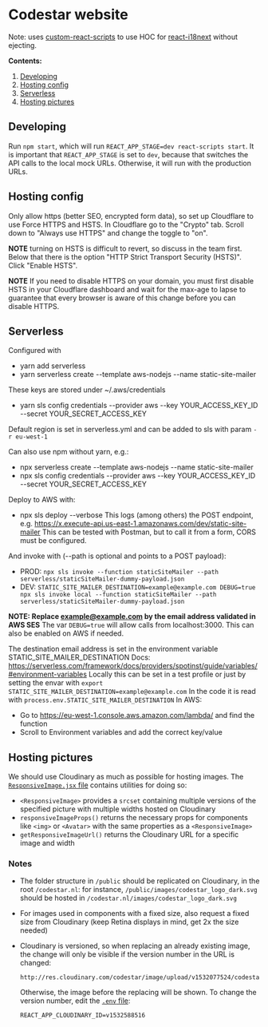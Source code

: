 # Codestar website

Note: uses [custom-react-scripts](https://medium.com/@kitze/configure-create-react-app-without-ejecting-d8450e96196a) to 
use HOC for [react-i18next](https://react.i18next.com/overview/getting-started) without ejecting. 

**Contents:**

1. [Developing](#developing)
2. [Hosting config](#hosting-config)
3. [Serverless](#serverless)
4. [Hosting pictures](#hosting-pictures)

## Developing

Run `npm start`, which will run `REACT_APP_STAGE=dev react-scripts start`. It is important that `REACT_APP_STAGE` is set 
to `dev`, because that switches the API calls to the local mock URLs. Otherwise, it will run with the production
URLs.


## Hosting config

Only allow https (better SEO, encrypted form data), so set up Cloudflare to use Force HTTPS and HSTS.
In Cloudflare go to the "Crypto" tab.
Scroll down to "Always use HTTPS" and change the toggle to "on".

**NOTE** turning on HSTS is difficult to revert, so discuss in the team first.
Below that there is the option "HTTP Strict Transport Security (HSTS)". Click "Enable HSTS".

**NOTE** If you need to disable HTTPS on your domain, you must first disable HSTS in your Cloudflare dashboard and wait 
for the max-age to lapse to guarantee that every browser is aware of this change before you can disable HTTPS.

## Serverless

Configured with

* yarn add serverless
* yarn serverless create --template aws-nodejs --name static-site-mailer

These keys are stored under ~/.aws/credentials
* yarn sls config credentials --provider aws --key YOUR_ACCESS_KEY_ID --secret YOUR_SECRET_ACCESS_KEY

Default region is set in serverless.yml and can be added to sls with param `-r eu-west-1`

Can also use npm without yarn, e.g.:
* npx serverless create --template aws-nodejs --name static-site-mailer
* npx sls config credentials --provider aws --key YOUR_ACCESS_KEY_ID --secret YOUR_SECRET_ACCESS_KEY

Deploy to AWS with:
* npx sls deploy --verbose
This logs (among others) the POST endpoint, e.g. https://x.execute-api.us-east-1.amazonaws.com/dev/static-site-mailer
This can be tested with Postman, but to call it from a form, CORS must be configured.

And invoke with (--path is optional and points to a POST payload):
* PROD: `npx sls invoke --function staticSiteMailer --path serverless/staticSiteMailer-dummy-payload.json`
* DEV: `STATIC_SITE_MAILER_DESTINATION=example@example.com DEBUG=true npx sls invoke local --function staticSiteMailer --path serverless/staticSiteMailer-dummy-payload.json`

**NOTE: Replace example@example.com by the email address validated in AWS SES**
The var `DEBUG=true` will allow calls from localhost:3000. This can also be enabled on AWS if needed. 

The destination email address is set in the environment variable STATIC_SITE_MAILER_DESTINATION
Docs: https://serverless.com/framework/docs/providers/spotinst/guide/variables/#environment-variables
Locally this can be set in a test profile or just by setting the envar with `export STATIC_SITE_MAILER_DESTINATION=example@example.com` 
In the code it is read with `process.env.STATIC_SITE_MAILER_DESTINATION`
In AWS:
* Go to https://eu-west-1.console.aws.amazon.com/lambda/ and find the function
* Scroll to Environment variables and add the correct key/value

## Hosting pictures

We should use Cloudinary as much as possible for hosting images. The [`ResponsiveImage.jsx` file](src/ResponsiveImage/ResponsiveImage.jsx) contains utilities for doing so:

- `<ResponsiveImage>` provides a `srcset` containing multiple versions of the specified picture with multiple widths hosted on Cloudinary
- `responsiveImageProps()` returns the necessary props for components like `<img>` or `<Avatar>` with the same properties as a `<ResponsiveImage>`
- `getResponsiveImageUrl()` returns the Cloudinary URL for a specific image and width

### Notes

- The folder structure in `/public` should be replicated on Cloudinary, in the root `/codestar.nl`: for instance, `/public/images/codestar_logo_dark.svg` should be hosted in `/codestar.nl/images/codestar_logo_dark.svg`
- For images used in components with a fixed size, also request a fixed size from Cloudinary (keep Retina displays in mind, get 2x the size needed)
- Cloudinary is versioned, so when replacing an already existing image, the change will only be visible if the version number in the URL is changed:

  ```
  http://res.cloudinary.com/codestar/image/upload/v1532077524/codestar.nl/images/codestar_logo_dark.svg
  ```
  
  Otherwise, the image before the replacing will be shown. To change the version number, edit the [`.env` file](.env):
  
  ```
  REACT_APP_CLOUDINARY_ID=v1532588516
  ```
